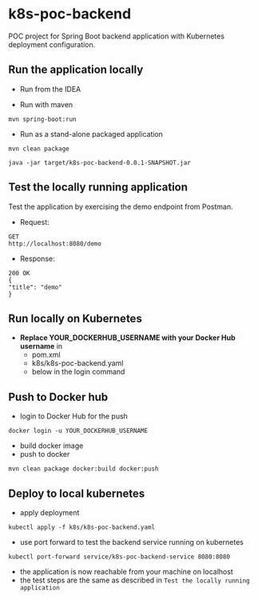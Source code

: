 # k8s-poc-backend
POC project for Spring Boot backend application with Kubernetes deployment configuration.

## Run the application locally

* Run from the IDEA

* Run with maven

```
mvn spring-boot:run
```

* Run as a stand-alone packaged application

```
mvn clean package

java -jar target/k8s-poc-backend-0.0.1-SNAPSHOT.jar
```

## Test the locally running application

Test the application by exercising the demo endpoint from Postman.

* Request:

```
GET 
http://localhost:8080/demo
```

* Response: 

```
200 OK
{
"title": "demo"
}

```

## Run locally on Kubernetes

* **Replace YOUR_DOCKERHUB_USERNAME with your Docker Hub username** in  
  * pom.xml  
  * k8s/k8s-poc-backend.yaml 
  * below in the login command

## Push to Docker hub

* login to Docker Hub for the push  

```
docker login -u YOUR_DOCKERHUB_USERNAME
```

* build docker image
* push to docker

```
mvn clean package docker:build docker:push
```

## Deploy to local kubernetes

* apply deployment

```
kubectl apply -f k8s/k8s-poc-backend.yaml
```

* use port forward to test the backend service running on kubernetes

```
kubectl port-forward service/k8s-poc-backend-service 8080:8080
```

* the application is now reachable from your machine on localhost  
* the test steps are the same as described in ``Test the locally running application``